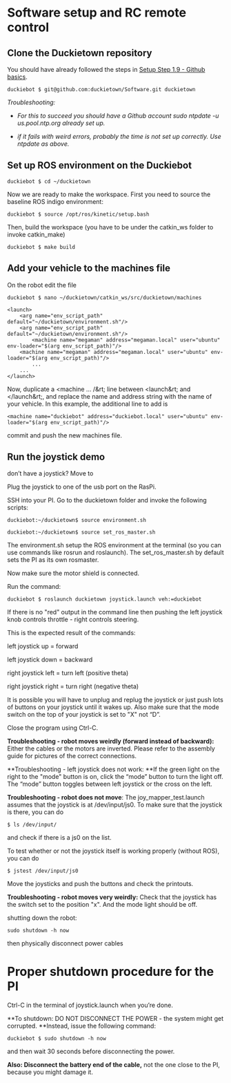# Software setup and RC remote control

## Clone the Duckietown repository

You should have already followed the steps in [Setup Step 1.9 - Github basics](http://drive.google.com/open?id=1inbwS7PNHY_-Vl0iLWQZi5AKT4xT7YVtPLcQ2hTOmI8).

    duckiebot $ git@github.com:duckietown/Software.git duckietown

*Troubleshooting:*

* *For this to succeed you should have a Github account sudo ntpdate -u us.pool.ntp.org already set up.*

* *if it fails with weird errors, probably the time is not set up correctly. Use ntpdate as above.*

## Set up ROS environment on the Duckiebot

    duckiebot $ cd ~/duckietown

Now we are ready to make the workspace. First you need to source the baseline ROS indigo environment:

    duckiebot $ source /opt/ros/kinetic/setup.bash

Then, build the workspace (you have to be under the catkin_ws folder to invoke catkin_make)

    duckiebot $ make build

## Add your vehicle to the machines file

On the robot edit the file

    duckiebot $ nano ~/duckietown/catkin_ws/src/duckietown/machines

    <launch>
        <arg name="env_script_path" default="~/duckietown/environment.sh"/>
        <arg name="env_script_path" default="~/duckietown/environment.sh"/>
            <machine name="megaman" address="megaman.local" user="ubuntu" env-loader="$(arg env_script_path)"/>
        <machine name="megaman" address="megaman.local" user="ubuntu" env-loader="$(arg env_script_path)"/>
            ...
        ...
    </launch>

Now, duplicate a &lt;machine ... /&rt; line between &lt;launch&rt; and &lt;/launch&rt;, and replace the name and address string with the name of your vehicle. In this example, the additional line to add is

    <machine name="duckiebot" address="duckiebot.local" user="ubuntu" env-loader="$(arg env_script_path)"/>

commit and push the new machines file.

## Run the joystick demo

don’t have a joystick? Move to

Plug the joystick to one of the usb port on the RasPi.

SSH into your PI. Go to the duckietown folder and invoke the following scripts:

    duckiebot:~/duckietown$ source environment.sh

    duckiebot:~/duckietown$ source set_ros_master.sh

The environment.sh setup the ROS environment at the terminal (so you can use commands like rosrun and roslaunch). The set_ros_master.sh by default sets the PI as its own rosmaster.

Now make sure the motor shield is connected.

Run the command:

    duckiebot $ roslaunch duckietown joystick.launch veh:=duckiebot

If there is no "red" output in the command line then pushing the left joystick knob controls throttle - right controls steering.

This is the expected result of the commands:

left joystick up = forward

left joystick down = backward

right joystick left = turn left (positive theta)

right joystick right = turn right (negative theta)

It is possible you will have to unplug and replug the joystick or just push lots of buttons on your joystick until it wakes up. Also make sure that the mode switch on the top of your joystick is set to "X" not “D”.

Close the program using Ctrl-C.

**Troubleshooting - robot moves weirdly (forward instead of backward):** Either the cables or the motors are inverted. Please refer to the assembly guide for pictures of the correct connections.

**Troubleshooting - left joystick does not work: **If the green light on the right to the "mode" button is on, click the “mode” button to turn the light off. The “mode” button toggles between left joystick or the cross on the left.

**Troubleshooting - robot does not move**: The joy_mapper_test.launch assumes that the joystick is at /dev/input/js0. To make sure that the joystick is there, you can do

    $ ls /dev/input/

and check if there is a js0 on the list.

To test whether or not the joystick itself is working properly (without ROS), you can do

    $ jstest /dev/input/js0

Move the joysticks and push the buttons and check the printouts.

**Troubleshooting - robot moves very weirdly:** Check that the joystick has the switch set to the position "x".  And the mode light should be off.

shutting down the robot:

    sudo shutdown -h now

then physically disconnect power cables

# Proper shutdown procedure for the PI

Ctrl-C in the terminal of joystick.launch when you’re done.

**To shutdown: DO NOT DISCONNECT THE POWER - the system might get corrupted. **Instead, issue the following command:

    duckiebot $ sudo shutdown -h now

and then wait 30 seconds before disconnecting the power.

**Also: Disconnect the battery end of the cable,** not the one close to the PI, because you might damage it.
